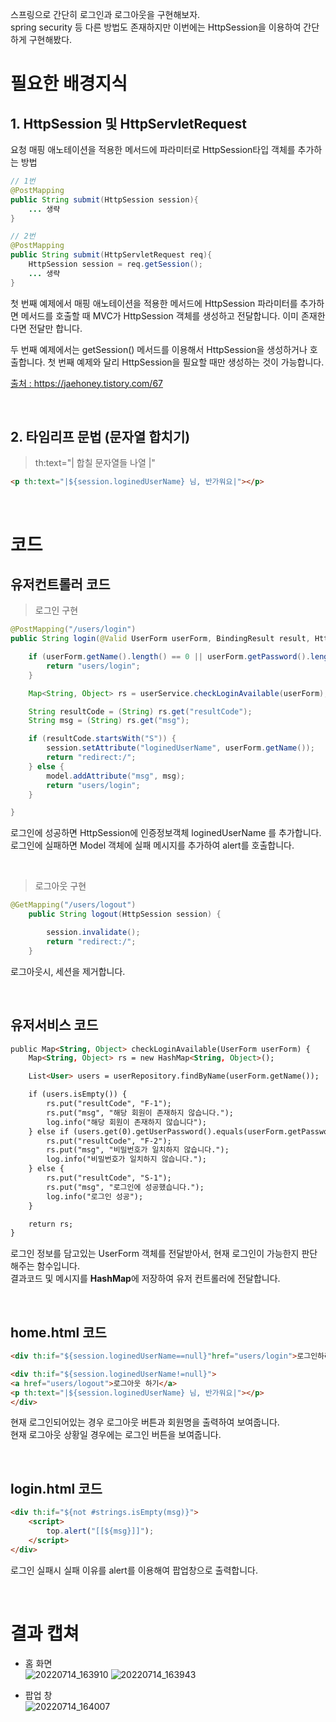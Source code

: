 스프링으로 간단히 로그인과 로그아웃을 구현해보자.   
spring security 등 다른 방법도 존재하지만 이번에는 HttpSession을 이용하여 간단하게 구현해봤다.   

# 필요한 배경지식

## 1. HttpSession 및 HttpServletRequest

요청 매핑 애노테이션을 적용한 메서드에 파라미터로 HttpSession타입 객체를 추가하는 방법

```java
// 1번
@PostMapping
public String submit(HttpSession session){
    ... 생략
}

// 2번
@PostMapping
public String submit(HttpServletRequest req){
	HttpSession session = req.getSession();
    ... 생략
}
```

첫 번째 예제에서 매핑 애노테이션을 적용한 메서드에 HttpSession 파라미터를 추가하면 메서드를 호출할 때 MVC가 HttpSession 객체를 생성하고 전달합니다. 이미 존재한다면 전달만 합니다.

두 번째 예제에서는 getSession() 메서드를 이용해서 HttpSession을 생성하거나 호출합니다. 첫 번째 예제와 달리 HttpSession을 필요할 때만 생성하는 것이 가능합니다.

[ 출처 : https://jaehoney.tistory.com/67 ]( https://jaehoney.tistory.com/67 )   

<br/>

## 2.  타임리프 문법 (문자열 합치기)

> th:text="| 합칠 문자열들 나열 |"

```html
<p th:text="|${session.loginedUserName} 님, 반가워요|"></p>
```

<br/>

# 코드

## 유저컨트롤러 코드
> 로그인 구현
```java
@PostMapping("/users/login")
public String login(@Valid UserForm userForm, BindingResult result, HttpSession session, HttpServletRequest request, Model model) {

    if (userForm.getName().length() == 0 || userForm.getPassword().length() == 0) {
        return "users/login";
    }

    Map<String, Object> rs = userService.checkLoginAvailable(userForm);

    String resultCode = (String) rs.get("resultCode");
    String msg = (String) rs.get("msg");

    if (resultCode.startsWith("S")) {
        session.setAttribute("loginedUserName", userForm.getName());
        return "redirect:/";
    } else {
        model.addAttribute("msg", msg);
        return "users/login";
    }

}
```
로그인에 성공하면 HttpSession에 인증정보객체 loginedUserName 를 추가합니다.   
로그인에 실패하면 Model 객체에 실패 메시지를 추가하여 alert를 호출합니다.

<br/>

> 로그아웃 구현
```java
@GetMapping("/users/logout")
    public String logout(HttpSession session) {

        session.invalidate();
        return "redirect:/";
    }
```
로그아웃시, 세션을 제거합니다.

<br/>

## 유저서비스 코드
```html
public Map<String, Object> checkLoginAvailable(UserForm userForm) {
    Map<String, Object> rs = new HashMap<String, Object>();

    List<User> users = userRepository.findByName(userForm.getName());

    if (users.isEmpty()) {
        rs.put("resultCode", "F-1");
        rs.put("msg", "해당 회원이 존재하지 않습니다.");
        log.info("해당 회원이 존재하지 않습니다");
    } else if (users.get(0).getUserPassword().equals(userForm.getPassword()) == false ) {
        rs.put("resultCode", "F-2");
        rs.put("msg", "비밀번호가 일치하지 않습니다.");
        log.info("비밀번호가 일치하지 않습니다.");
    } else {
        rs.put("resultCode", "S-1");
        rs.put("msg", "로그인에 성공했습니다.");
        log.info("로그인 성공");
    }

    return rs;
}
```
로그인 정보를 담고있는 UserForm 객체를 전달받아서, 현재 로그인이 가능한지 판단해주는 함수입니다.   
결과코드 및 메시지를 **HashMap**에 저장하여 유저 컨트롤러에 전달합니다.   

<br/>

## home.html 코드
```html
<div th:if="${session.loginedUserName==null}"href="users/login">로그인하러가기</div>

<div th:if="${session.loginedUserName!=null}">
<a href="users/logout">로그아웃 하기</a>
<p th:text="|${session.loginedUserName} 님, 반가워요|"></p>
</div>
```
현재 로그인되어있는 경우 로그아웃 버튼과 회원명을 출력하여 보여줍니다.   
현재 로그아웃 상황일 경우에는 로그인 버튼을 보여줍니다.

<br/>

## login.html 코드
```html
<div th:if="${not #strings.isEmpty(msg)}">
    <script>
        top.alert("[[${msg}]]");
    </script>
</div>
```
로그인 실패시 실패 이유를 alert를 이용해여 팝업창으로 출력합니다.

<br/>

# 결과 캡쳐
* 홈 화면   
![20220714_163910](https://user-images.githubusercontent.com/97036481/178928753-fcec58f0-bad7-4a77-93ae-23c86d096ee4.png)
![20220714_163943](https://user-images.githubusercontent.com/97036481/178928767-c341f0cf-3afa-484b-8eca-2601571d33a9.png)

* 팝업 창   
![20220714_164007](https://user-images.githubusercontent.com/97036481/178928773-d220ba66-f911-4fed-a533-c56638135d8a.png)
